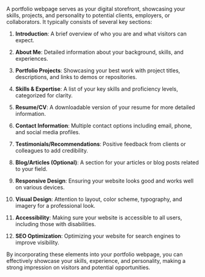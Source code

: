 A portfolio webpage serves as your digital storefront, showcasing your skills, projects, and personality to potential clients, employers, or collaborators. It typically consists of several key sections:

1. **Introduction**: A brief overview of who you are and what visitors can expect.

2. **About Me**: Detailed information about your background, skills, and experiences.

3. **Portfolio Projects**: Showcasing your best work with project titles, descriptions, and links to demos or repositories.

4. **Skills & Expertise**: A list of your key skills and proficiency levels, categorized for clarity.

5. **Resume/CV**: A downloadable version of your resume for more detailed information.

6. **Contact Information**: Multiple contact options including email, phone, and social media profiles.

7. **Testimonials/Recommendations**: Positive feedback from clients or colleagues to add credibility.

8. **Blog/Articles (Optional)**: A section for your articles or blog posts related to your field.

9. **Responsive Design**: Ensuring your website looks good and works well on various devices.

10. **Visual Design**: Attention to layout, color scheme, typography, and imagery for a professional look.

11. **Accessibility**: Making sure your website is accessible to all users, including those with disabilities.

12. **SEO Optimization**: Optimizing your website for search engines to improve visibility.

By incorporating these elements into your portfolio webpage, you can effectively showcase your skills, experience, and personality, making a strong impression on visitors and potential opportunities.

